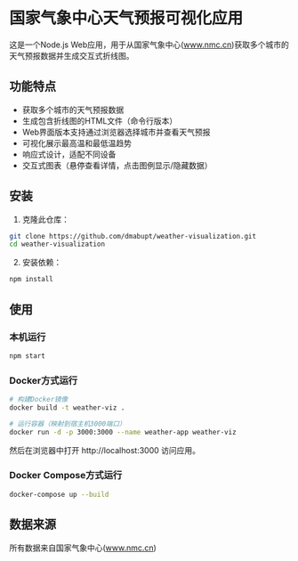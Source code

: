 # 国家气象中心天气预报可视化应用

这是一个Node.js Web应用，用于从国家气象中心(www.nmc.cn)获取多个城市的天气预报数据并生成交互式折线图。

## 功能特点

- 获取多个城市的天气预报数据
- 生成包含折线图的HTML文件（命令行版本）
- Web界面版本支持通过浏览器选择城市并查看天气预报
- 可视化展示最高温和最低温趋势
- 响应式设计，适配不同设备
- 交互式图表（悬停查看详情，点击图例显示/隐藏数据）

## 安装

1. 克隆此仓库：
```bash
git clone https://github.com/dmabupt/weather-visualization.git
cd weather-visualization
```

2. 安装依赖：
```bash
npm install
```

## 使用

### 本机运行
```bash
npm start
```

### Docker方式运行
```bash
# 构建Docker镜像
docker build -t weather-viz .

# 运行容器（映射到宿主机3000端口）
docker run -d -p 3000:3000 --name weather-app weather-viz
```
然后在浏览器中打开 http://localhost:3000 访问应用。

### Docker Compose方式运行
```bash
docker-compose up --build
```

## 数据来源
所有数据来自国家气象中心(www.nmc.cn)